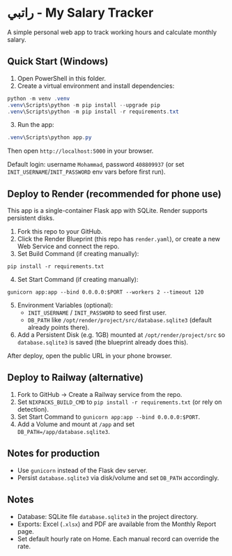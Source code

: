 # راتبي - My Salary Tracker

A simple personal web app to track working hours and calculate monthly salary.

## Quick Start (Windows)

1. Open PowerShell in this folder.
2. Create a virtual environment and install dependencies:

```powershell
python -m venv .venv
.venv\Scripts\python -m pip install --upgrade pip
.venv\Scripts\python -m pip install -r requirements.txt
```

3. Run the app:

```powershell
.venv\Scripts\python app.py
```

Then open `http://localhost:5000` in your browser.

Default login: username `Mohammad`, password `408809937` (or set `INIT_USERNAME`/`INIT_PASSWORD` env vars before first run).

## Deploy to Render (recommended for phone use)

This app is a single-container Flask app with SQLite. Render supports persistent disks.

1. Fork this repo to your GitHub.
2. Click the Render Blueprint (this repo has `render.yaml`), or create a new Web Service and connect the repo.
3. Set Build Command (if creating manually):
```
pip install -r requirements.txt
```
4. Set Start Command (if creating manually):
```
gunicorn app:app --bind 0.0.0.0:$PORT --workers 2 --timeout 120
```
5. Environment Variables (optional):
   - `INIT_USERNAME` / `INIT_PASSWORD` to seed first user.
   - `DB_PATH` like `/opt/render/project/src/database.sqlite3` (default already points there).
6. Add a Persistent Disk (e.g. 1GB) mounted at `/opt/render/project/src` so `database.sqlite3` is saved (the blueprint already does this).

After deploy, open the public URL in your phone browser.

## Deploy to Railway (alternative)

1. Fork to GitHub → Create a Railway service from the repo.
2. Set `NIXPACKS_BUILD_CMD` to `pip install -r requirements.txt` (or rely on detection).
3. Set Start Command to `gunicorn app:app --bind 0.0.0.0:$PORT`.
4. Add a Volume and mount at `/app` and set `DB_PATH=/app/database.sqlite3`.

## Notes for production
- Use `gunicorn` instead of the Flask dev server.
- Persist `database.sqlite3` via disk/volume and set `DB_PATH` accordingly.

## Notes
- Database: SQLite file `database.sqlite3` in the project directory.
- Exports: Excel (`.xlsx`) and PDF are available from the Monthly Report page.
- Set default hourly rate on Home. Each manual record can override the rate.
